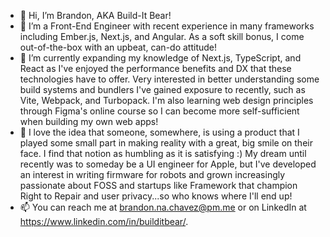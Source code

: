 - 👋 Hi, I’m Brandon, AKA Build-It Bear! 
- 👀 I’m a Front-End Engineer with recent experience in many frameworks including Ember.js, Next.js, and Angular. As a soft skill bonus, I come out-of-the-box with an upbeat, can-do attitude!
- 🌱 I’m currently expanding my knowledge of Next.js, TypeScript, and React as I've enjoyed the performance benefits and DX that these technologies have to offer. Very interested in better understanding some build systems and bundlers I've gained exposure to recently, such as Vite, Webpack, and Turbopack. I'm also learning web design principles through Figma's online course so I can become more self-sufficient when building my own web apps!
- 💞️ I love the idea that someone, somewhere, is using a product that I played some small part in making reality with a great, big smile on their face. I find that notion as humbling as it is satisfying :) My dream until recently was to someday be a UI engineer for Apple, but I've developed an interest in writing firmware for robots and grown increasingly passionate about FOSS and startups like Framework that champion Right to Repair and user privacy...so who knows where I'll end up!
- 📫 You can reach me at brandon.na.chavez@pm.me or on LinkedIn at https://www.linkedin.com/in/builditbear/.
